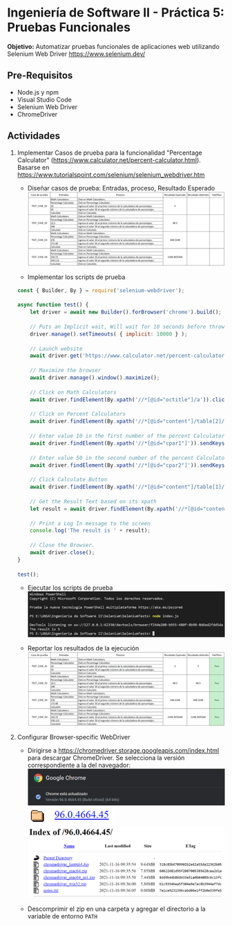 # Ingeniería de Software II - Práctica 5: Pruebas Funcionales

**Objetivo:** Automatizar pruebas funcionales de aplicaciones web utilizando Selenium Web Driver https://www.selenium.dev/

## Pre-Requisitos
- Node.js y npm
- Visual Studio Code
- Selenium Web Driver
- ChromeDriver

## Actividades
1. Implementar Casos de prueba para la funcionalidad "Percentage Calculator" (https://www.calculator.net/percent-calculator.html). Basarse en https://www.tutorialspoint.com/selenium/selenium_webdriver.htm

	- Diseñar casos de prueba: Entradas, proceso, Resultado Esperado
	![Casos de Prueba](imgs/test_cases.png)

	- Implementar los scripts de prueba
	```js
	const { Builder, By } = require('selenium-webdriver');

	async function test() {
		let driver = await new Builder().forBrowser('chrome').build();

		// Puts an Implicit wait, Will wait for 10 seconds before throwing exception
		driver.manage().setTimeouts( { implicit: 10000 } );

		// Launch website
		await driver.get('https://www.calculator.net/percent-calculator.html');
	
		// Maximize the browser
		await driver.manage().window().maximize();

		// Click on Math Calculators
		await driver.findElement(By.xpath('//*[@id="octitle"]/a')).click();

		// Click on Percent Calculators
		await driver.findElement(By.xpath('//*[@id="content"]/table[2]/tbody/tr/td/div[3]/a')).click();

		// Enter value 10 in the first number of the percent Calculator
		await driver.findElement(By.xpath('//*[@id="cpar1"]')).sendKeys('10');

		// Enter value 50 in the second number of the percent Calculator
		await driver.findElement(By.xpath('//*[@id="cpar2"]')).sendKeys('50');

		// Click Calculate Button
		await driver.findElement(By.xpath('//*[@id="content"]/table[1]/tbody/tr[2]/td/input[2]')).click();

		// Get the Result Text based on its xpath
		let result = await driver.findElement(By.xpath('//*[@id="content"]/p[2]/font/b')).getText();

		// Print a Log In message to the screen
		console.log('The result is ' + result);

		// Close the Browser.
		await driver.close();
	}

	test();
	```
	- Ejecutar los scripts de prueba
	![Ejecucion Scripts](imgs/scripts_ejecucion.png)

	- Reportar los resultados de la ejecución
	![Reporte Final](imgs/final_report.png)

2. Configurar Browser-specific WebDriver
	- Dirigirse a https://chromedriver.storage.googleapis.com/index.html para descargar ChromeDriver. Se selecciona la versión correspondiente a la del navegador:
	![Version de Chrome](imgs/chrome_version.png)
	![Version de Chrome](imgs/chromedriver_folder.png)
	![Version de Chrome](imgs/chromedriver_folder_content.png)

	- Descomprimir el zip en una carpeta y agregar el directorio a la variable de entorno `PATH`
